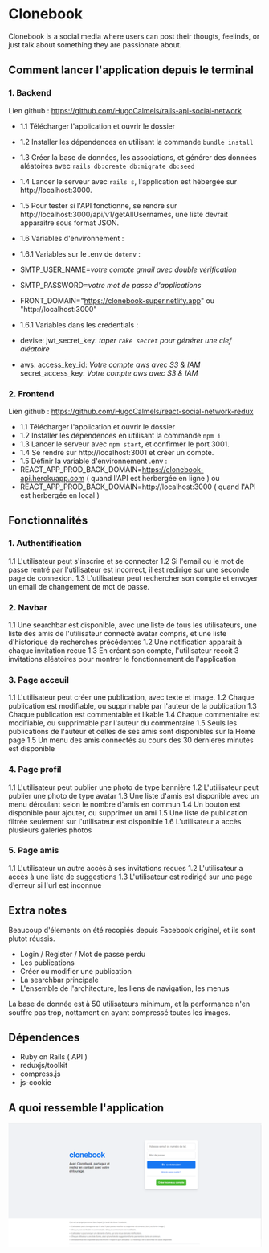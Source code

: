 # Clonebook

Clonebook is a social media where users can post their thougts, feelinds, or just talk about something they are passionate about. 

## Comment lancer l'application depuis le terminal
### 1. Backend 
Lien github : https://github.com/HugoCalmels/rails-api-social-network
- 1.1 Télécharger l'application et ouvrir le dossier
- 1.2 Installer les dépendences en utilisant la commande `bundle install`
- 1.3 Créer la base de données, les associations, et générer des données aléatoires avec `rails db:create db:migrate db:seed`
- 1.4 Lancer le serveur avec `rails s`, l'application est hébergée sur http://localhost:3000.
- 1.5 Pour tester si l'API fonctionne, se rendre sur http://localhost:3000/api/v1/getAllUsernames, une liste devrait apparaitre sous format JSON.
- 1.6 Variables d'environnement :
- 1.6.1 Variables sur le .env de `dotenv` :
- SMTP_USER_NAME=*votre compte gmail avec double vérification*
- SMTP_PASSWORD=*votre mot de passe d'applications*
- FRONT_DOMAIN="https://clonebook-super.netlify.app" ou "http://localhost:3000"
- 1.6.1 Variables dans les credentials :
- devise:
    jwt_secret_key: *taper `rake secret` pour générer une clef aléatoire*

- aws:
    access_key_id: *Votre compte aws avec S3 & IAM*
    secret_access_key: *Votre compte aws avec S3 & IAM*

    
### 2. Frontend 
Lien github : https://github.com/HugoCalmels/react-social-network-redux
- 1.1 Télécharger l'application et ouvrir le dossier
- 1.2 Installer les dépendences en utilisant la commande `npm i`
- 1.3 Lancer le serveur avec `npm start`, et confirmer le port 3001.
- 1.4 Se rendre sur http://localhost:3001 et créer un compte.
- 1.5 Définir la variable d'environnement .env :
- REACT_APP_PROD_BACK_DOMAIN=https://clonebook-api.herokuapp.com ( quand l'API est herbergée en ligne )
ou
- REACT_APP_PROD_BACK_DOMAIN=http://localhost:3000 ( quand l'API est herbergée en local )

## Fonctionnalités 

### 1. Authentification 
1.1 L'utilisateur peut s'inscrire et se connecter
1.2 Si l'email ou le mot de passe rentré par l'utilisateur est incorrect, il est redirigé sur une seconde page de connexion.
1.3 L'utilisateur peut rechercher son compte et envoyer un email de changement de mot de passe.

### 2. Navbar
1.1 Une searchbar est disponible, avec une liste de tous les utilisateurs, une liste des amis de l'utilisateur connecté avatar compris, et une liste d'historique de recherches précédentes
1.2 Une notification apparait à chaque invitation recue
1.3 En créant son compte, l'utilisateur recoit 3 invitations aléatoires pour montrer le fonctionnement de l'application

### 3. Page acceuil
1.1 L'utilisateur peut créer une publication, avec texte et image.
1.2 Chaque publication est modifiable, ou supprimable par l'auteur de la publication
1.3 Chaque publication est commentable et likable
1.4 Chaque commentaire est modifiable, ou supprimable par l'auteur du commentaire
1.5 Seuls les publications de l'auteur et celles de ses amis sont disponibles sur la Home page
1.5 Un menu des amis connectés au cours des 30 dernieres minutes est disponible

### 4. Page profil
1.1 L'utilisateur peut publier une photo de type bannière
1.2 L'utilisateur peut publier une photo de type avatar
1.3 Une liste d'amis est disponible avec un menu déroulant selon le nombre d'amis en commun
1.4 Un bouton est disponible pour ajouter, ou supprimer un ami
1.5 Une liste de publication filtrée seulement sur l'utilisateur est disponible
1.6 L'utilisateur a accès plusieurs galeries photos

### 5. Page amis 
1.1 L'utilisateur un autre accès à ses invitations recues
1.2 L'utilisateur a accès à une liste de suggestions
1.3 L'utilisateur est redirigé sur une page d'erreur si l'url est inconnue

## Extra notes
Beaucoup d'élements on été recopiés depuis Facebook originel, et ils sont plutot réussis.
- Login / Register / Mot de passe perdu
- Les publications
- Créer ou modifier une publication
- La searchbar principale
- L'ensemble de l'architecture, les liens de navigation, les menus

La base de donnée est à 50 utilisateurs minimum, et la performance n'en souffre pas trop, nottament en ayant compressé toutes les images.

## Dépendences 
- Ruby on Rails ( API )
- reduxjs/toolkit
- compress.js
- js-cookie

## A quoi ressemble l'application

![title](./src/assets/images/example.png)


